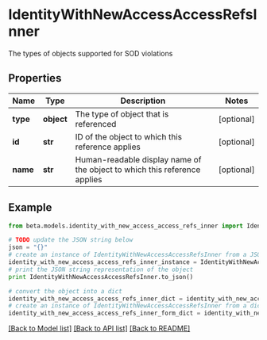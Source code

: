 # IdentityWithNewAccessAccessRefsInner

The types of objects supported for SOD violations

## Properties
Name | Type | Description | Notes
------------ | ------------- | ------------- | -------------
**type** | **object** | The type of object that is referenced | [optional] 
**id** | **str** | ID of the object to which this reference applies | [optional] 
**name** | **str** | Human-readable display name of the object to which this reference applies | [optional] 

## Example

```python
from beta.models.identity_with_new_access_access_refs_inner import IdentityWithNewAccessAccessRefsInner

# TODO update the JSON string below
json = "{}"
# create an instance of IdentityWithNewAccessAccessRefsInner from a JSON string
identity_with_new_access_access_refs_inner_instance = IdentityWithNewAccessAccessRefsInner.from_json(json)
# print the JSON string representation of the object
print IdentityWithNewAccessAccessRefsInner.to_json()

# convert the object into a dict
identity_with_new_access_access_refs_inner_dict = identity_with_new_access_access_refs_inner_instance.to_dict()
# create an instance of IdentityWithNewAccessAccessRefsInner from a dict
identity_with_new_access_access_refs_inner_form_dict = identity_with_new_access_access_refs_inner.from_dict(identity_with_new_access_access_refs_inner_dict)
```
[[Back to Model list]](../README.md#documentation-for-models) [[Back to API list]](../README.md#documentation-for-api-endpoints) [[Back to README]](../README.md)


